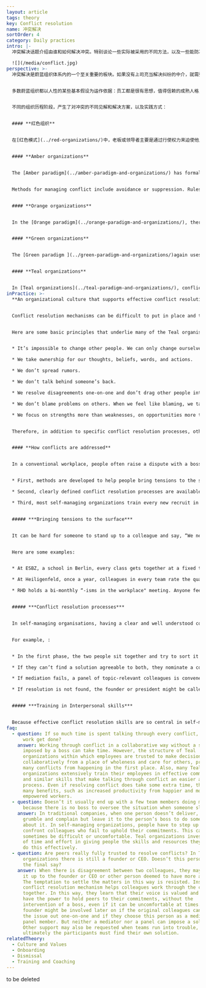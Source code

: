 ```yaml
---
layout: article
tags: theory
key: Conflict resolution
name: 冲突解决
sortOrder: 4
category: Daily practices
intro: |-
  冲突解决话题介绍由谁和如何解决冲突。特别谈论一些实际被采用的不同方法，以及一些能防冲突于未然的，杜绝回避冲突的元素和构架。

  ![](/media/conflict.jpg)
perspective: >-
  冲突解决是蔚蓝组织体系内的一个至关重要的板块。如果没有上司充当解决纠纷的中介，就需要开发一种新流程来处理冲突。在蔚蓝组织内，冲突解决基于同事连带感的人际关系。如果不努力打造良好的人际关系，就会发现这个流程很难奏效，或根本无效。


  多数蔚蓝组织都以人性的某些基本假设为运作依据：员工都是很有思想，值得信赖的成熟人格，有能力并可靠，能对自己的决策和行为负责。在一个以这些蔚蓝假设为依据的职场内，清晰定义好的冲突解决流程，配合良好的实施培训，能给成员提供一套途径和技巧，用于淡定而优雅的处理不一致见解。


  不同的组织历程阶段，产生了对冲突的不同见解和解决方案，以及实践方式：


  #### **红色组织**


  在[红色模式](../red-organizations/)中，老板或领导者主要是通过行使权力来迫使他人保持一致性。恐惧是组织的粘合剂。一般来说，冲突是通过镇压、权力或统治来处理的，通过制定严格的规则以及惩罚的恐惧来强化权力。


  #### **Amber organizations**


  The [Amber paradigm](../amber-paradigm-and-organizations/) has formalized roles within a hierarchical pyramid structure and top-down command and control (what and how). Stability is valued above all and is maintained through clearly defined roles and processes.


  Methods for managing conflict include avoidance or suppression. Rules are imposed by those with authority and may be enforced through legal action. These types of organizations have strong HR processes for managing conflict and grievances between employee and employer.


  #### **Orange organizations**


  In the [Orange paradigm](../orange-paradigm-and-organizations/), there is also a hierarchical structure, but management is by objective (definition of the what; with more freedom on the how). In many Orange organisations, although there are formal conflict resolution procedures, conflict is often not well adressed. Although individuals are often encouraged to resolve disagreements by themselves, conflict may often need to be settled by intervention from a third party. This is most often done by referring the issue to the boss or by deferring to HR policies and procedures. These procedures create a level of objective independence from the those in conflict.


  #### **Green organizations**


  The [Green paradigm ](../green-paradigm-and-organizations/)again uses a classical pyramid structure, but with a stronger focus on empowerment. Green organizations have values-based cultures that include principles of integrity, respect, and openness. There is a large investment in fostering collaboration, communication, problem solving and drafting agreements that meet underlying needs. These processes can sometimes remove the source of conflict. When they do arise, conflicts can take a long time to resolve as groups seek to find a harmonious solution. However, the boss is usually the final arbiter in conflict situations.


  #### **Teal organizations**


  In [Teal organizations](../teal-paradigm-and-organizations/), conflict is seen as a natural part of human interaction and, when safely supported, is often viewed as healthy and creative. Conflict handled with grace and tenderness can create possibility and learning for all involved. In Teal organizations time is regularly devoted to surface and address conflicts in individual and group settings. Often formal, multi-step conflict resolution practices are used and everyone is trained in conflict management. Conflict is restricted to the parties involved, and mediators, or peers who might be asked to serve on a mediating panel. Such a panel rarely has responsibility to impose a solution. The focus is instead on helping the involved parties find a solution.
inPractice: >-
  **An organizational culture that supports effective conflict resolution** 


  Conflict resolution mechanisms can be difficult to put in place and to maintain. The process is effective to the degree that there is a culture within the workplace where people feel safe and encouraged to hold each other to account, even when that feels uncomfortable.


  Here are some basic principles that underlie many of the Teal organisation's approaches to conflict in a supportive culture:


  * It’s impossible to change other people. We can only change ourselves. 

  * We take ownership for our thoughts, beliefs, words, and actions.

  * We don’t spread rumors.

  * We don’t talk behind someone’s back.

  * We resolve disagreements one-on-one and don’t drag other people into  the problem.

  * We don’t blame problems on others. When we feel like blaming, we take it as an invitation to reflect on how we might be part of the problem (and the solution).

  * We focus on strengths more than weaknesses, on opportunities more than problems. 


  Therefore, in addition to specific conflict resolution processes, other structures are needed to create and maintain this type of supportive culture. For instance, many organizations find it helpful to establish a set of values and translate these values into concrete behaviors that are either encouraged or declared unacceptable in the community of colleagues. Many Teal organizations also institute specific meeting practices to help participants interact with each other from a place of wholeness, to keep their egos in check and to ensure everybody’s voice is heard. This might be done by, for example, starting a meeting with a minute of silence, finishing a meeting with a round of appreciation or a structured decision-making process. Another key contributor to a supportive culture is the office space, which should feel safe, provide place for quiet reflection and encourage individual and collective wholeness.


  #### **How conflicts are addressed**


  In a conventional workplace, people often raise a dispute with a boss to settle the matter. In self-managing organizations, disagreements are resolved among peers, often using a conflict resolution process. Peers hold each other to account for their mutual commitments and responsibilities. Holding colleagues accountable in this way can feel uncomfortable and Teal organisations sometimes offer support and practices that encourage openness and emotional intelligence to emerge. Broadly there are three types of practices that Teal organizations put in place to help deal with conflicts.


  * First, methods are developed to help people bring tensions to the surface. 

  * Second, clearly defined conflict resolution processes are available to help people safely confront each other when needed. 

  * Third, most self-managing organizations train every new recruit in conflict resolution and interpersonal skills. 


  ##### ***Bringing tensions to the surface***


  It can be hard for someone to stand up to a colleague and say, “We need to talk.”. Processes used by some organizations include regularly scheduled group meetings, company retreats, purpose circles and values days. Surfacing becomes a way of helping others to view conflict as normal, creative and a way of learning about diversity and difference. These practices enable others to share their vulnerabilities, see [creating safe spaces](../safe-space/).


  Here are some examples:


  * At ESBZ, a school in Berlin, every class gets together at a fixed time each week to discuss and deal with tensions in the group. The meeting is facilitated by a student, who supports a number of ground rules that keep the discussion safe. 

  * At Heiligenfeld, once a year, colleagues in every team rate the quality of their interaction with other teams. The result is a company-wide “heat map” that reveals which teams should have a conversation to improve their collaboration. 

  * RHD holds a bi-monthly “-isms in the workplace" meeting. Anyone feeling that the organization should pay attention to a specific form or occurrence of racism, sexism, or any other “-ism” can join the meeting. 


  ##### ***Conflict resolution processes***


  In self-managing organisations, having a clear and well understood conflict resolution process helps people raise issues. Typical conflict resolution mechanisms include: one-on-one discussion, mediation by a peer and mediation by a panel. Some organizations also use team or individual coaching to work through an upset.


  For example, :


  * In the first phase, the two people sit together and try to sort it out privately. 

  * If they can’t find a solution agreeable to both, they nominate a colleague they both trust to act as a mediator. The mediator doesn’t impose a decision. Rather he or she supports the participants in coming to their own solution. 

  * If mediation fails, a panel of topic-relevant colleagues is convened. Again the panel does not impose a solution. 

  * If resolution is not found, the founder or president might be called into the panel to add to the panel’s moral weight (but again, not to impose a solution). 


  ##### ***Training in Interpersonal skills***


  Because effective conflict resolution skills are so central in self-managing organizations, many organizations train all their colleagues in interpersonal skills to enable them to deal gracefully with conflict. Generally in their first weeks at work, new hires are given foundational training including: self-management, deep listening, dealing constructively with conflict and creating a safe environment. For instance, companies like ESBZ and Buurtzorg train colleagues in [Nonviolent Communication ](https://en.wikipedia.org/wiki/Nonviolent_Communication)developed by Marshal Rosenberg.
faq:
  - question: If so much time is spent talking through every conflict, when does the
      work get done?
    answer: Working through conflict in a collaborative way without a solution
      imposed by a boss can take time. However, the structure of Teal
      organizations within which employees are trusted to make decisions
      collaboratively from a place of wholeness and care for others, prevents
      many conflicts from happening in the first place. Also, many Teal
      organizations extensively train their employees in effective communication
      and similar skills that make talking through conflict an easier and faster
      process. Even if resolving conflict does take some extra time, there are
      many benefits, such as increased productivity from happier and more
      empowered workers.
  - question: Doesn’t it usually end up with a few team members doing most of work
      because there is no boss to oversee the situation when someone slacks off?
    answer: In traditional companies, when one person doesn’t deliver, colleagues
      grumble and complain but leave it to the person’s boss to do something
      about it. In self-managing organizations, people have to step up and
      confront colleagues who fail to uphold their commitments. This can
      sometimes be difficult or uncomfortable. Teal organizations invest a lot
      of time and effort in giving people the skills and resources they need to
      do this effectively.
  - question: Are peers really fully trusted to resolve conflicts? In Teal
      organizations there is still a founder or CEO. Doesn’t this person have
      the final say?
    answer: When there is disagreement between two colleagues, they may try to send
      it up to the founder or CEO or other person deemed to have more authority.
      The temptation to settle the matters in this way is resisted. Instead, the
      conflict resolution mechanism helps colleagues work through the conflict
      together. In this way, they learn that their voice is valued and they do
      have the power to hold peers to their commitments, without the
      intervention of a boss, even if it can be uncomfortable at times. A CEO or
      founder might be involved later on if the original colleagues can’t sort
      the issue out one-on-one and if they choose this person as a mediator or
      panel member. But neither a mediator nor a panel can impose a solution.
      Other support may also be requested when teams run into trouble, but
      ultimately the participants must find their own solution.
relatedTheory:
  - Culture and Values
  - Onboarding
  - Dismissal
  - Training and Coaching
---
```

to be deleted